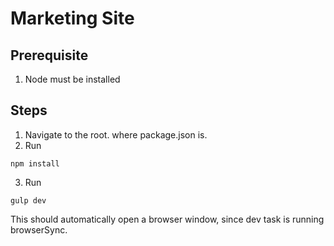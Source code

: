 # Marketing Site

## Prerequisite
  1. Node must be installed

## Steps
  1. Navigate to the root. where package.json is.
  2. Run
  ```
  npm install
  ```
  3. Run
  ```
  gulp dev
  ```

  This should automatically open a browser window, since dev task is running browserSync.
